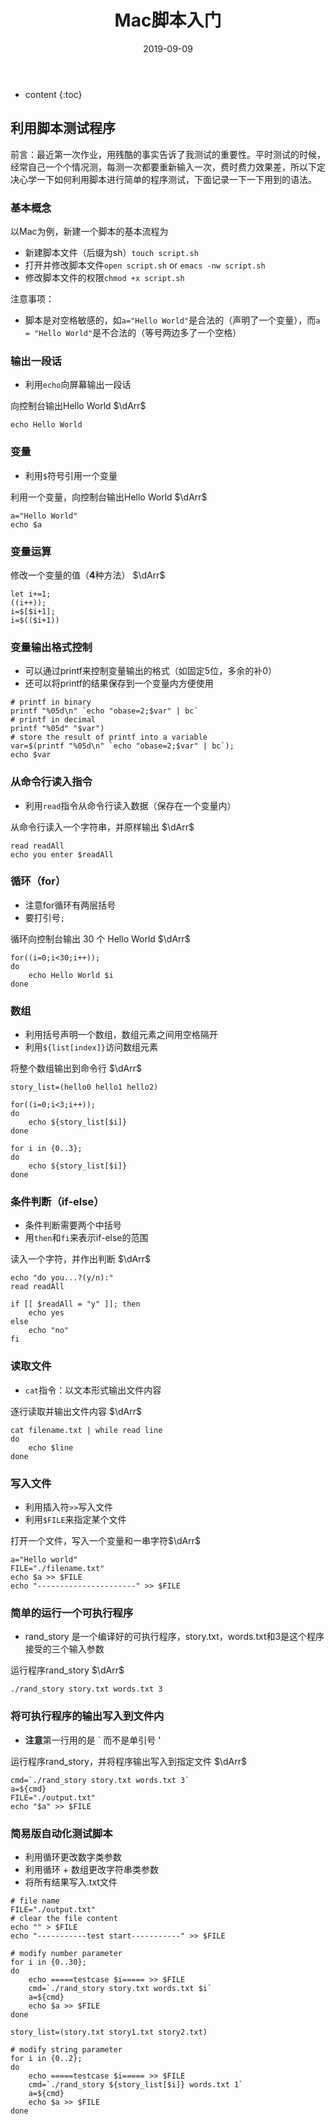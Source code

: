 ﻿---
layout: post
title:  "Mac脚本入门"
date:   2019-09-09
categories: script
tag: 奇技淫巧
---

* content
{:toc}

## 利用脚本测试程序

前言：最近第一次作业，用残酷的事实告诉了我测试的重要性。平时测试的时候，经常自己一个个情况测，每测一次都要重新输入一次，费时费力效果差，所以下定决心学一下如何利用脚本进行简单的程序测试，下面记录一下一下用到的语法。

### 基本概念

以Mac为例，新建一个脚本的基本流程为

* 新建脚本文件（后缀为sh）`touch script.sh`
* 打开并修改脚本文件`open script.sh` or `emacs -nw script.sh`
* 修改脚本文件的权限`chmod +x script.sh`

注意事项：

* 脚本是对空格敏感的，如`a="Hello World"`是合法的（声明了一个变量），而`a = "Hello World"`是不合法的（等号两边多了一个空格）

### 输出一段话

* 利用`echo`向屏幕输出一段话

向控制台输出Hello World $\dArr$

```shell
echo Hello World
```

### 变量

* 利用`$`符号引用一个变量

利用一个变量，向控制台输出Hello World $\dArr$

```shell
a="Hello World"
echo $a
```

### 变量运算

修改一个变量的值（**4**种方法） $\dArr$

```shell
let i+=1;
((i++));
i=$[$i+1];
i=$(($i+1))
```

### 变量输出格式控制

* 可以通过printf来控制变量输出的格式（如固定5位，多余的补0）
* 还可以将printf的结果保存到一个变量内方便使用

```shell
# printf in binary
printf "%05d\n" `echo "obase=2;$var" | bc`
# printf in decimal
printf "%05d" "$var")
# store the result of printf into a variable
var=$(printf "%05d\n" `echo "obase=2;$var" | bc`);
echo $var
```

### 从命令行读入指令

* 利用`read`指令从命令行读入数据（保存在一个变量内）

从命令行读入一个字符串，并原样输出 $\dArr$

```shell
read readAll
echo you enter $readAll
```

### 循环（for）

* 注意for循环有两层括号
* 要打引号`;`

循环向控制台输出 30 个 Hello World $\dArr$

```shell
for((i=0;i<30;i++));
do
    echo Hello World $i
done
```

### 数组

* 利用括号声明一个数组，数组元素之间用空格隔开
* 利用`${list[index]}`访问数组元素

将整个数组输出到命令行 $\dArr$

```shell
story_list=(hello0 hello1 hello2)

for((i=0;i<3;i++));
do
    echo ${story_list[$i]}
done

for i in {0..3};
do
    echo ${story_list[$i]}
done
```

### 条件判断（if-else）

* 条件判断需要两个中括号
* 用`then`和`fi`来表示if-else的范围

读入一个字符，并作出判断 $\dArr$

```shell
echo "do you...?(y/n):"
read readAll

if [[ $readAll = "y" ]]; then
    echo yes
else
    echo "no"
fi
```

### 读取文件

* `cat`指令：以文本形式输出文件内容

逐行读取并输出文件内容 $\dArr$

```shell
cat filename.txt | while read line
do
    echo $line
done
```

### 写入文件

* 利用插入符`>>`写入文件
* 利用`$FILE`来指定某个文件

打开一个文件，写入一个变量和一串字符$\dArr$

```shell
a="Hello world"
FILE="./filename.txt"
echo $a >> $FILE
echo "----------------------" >> $FILE
```

### 简单的运行一个可执行程序

* rand_story 是一个编译好的可执行程序，story.txt，words.txt和3是这个程序接受的三个输入参数

运行程序rand_story $\dArr$

```shell
./rand_story story.txt words.txt 3
```

### 将可执行程序的输出写入到文件内

* **注意**第一行用的是 ` 而不是单引号 '

运行程序rand_story，并将程序输出写入到指定文件 $\dArr$

```shell
cmd=`./rand_story story.txt words.txt 3`
a=${cmd}
FILE="./output.txt"
echo "$a" >> $FILE
```

### 简易版自动化测试脚本

* 利用循环更改数字类参数
* 利用循环 + 数组更改字符串类参数
* 将所有结果写入.txt文件

```shell
# file name
FILE="./output.txt"
# clear the file content
echo "" > $FILE
echo "-----------test start-----------" >> $FILE

# modify number parameter
for i in {0..30};
do
    echo =====testcase $i===== >> $FILE
    cmd=`./rand_story story.txt words.txt $i`
    a=${cmd}
    echo $a >> $FILE
done

story_list=(story.txt story1.txt story2.txt)

# modify string parameter
for i in {0..2};
do
    echo =====testcase $i===== >> $FILE
    cmd=`./rand_story ${story_list[$i]} words.txt 1`
    a=${cmd}
    echo $a >> $FILE
done
```
